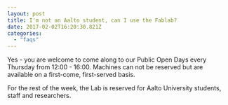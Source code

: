 ```yaml
---
layout: post
title: I'm not an Aalto student, can I use the Fablab?
date: 2017-02-02T16:20:30.821Z
categories:
  - "faqs"
---
```


Yes - you are welcome to come along to our Public Open Days every Thursday from 12:00 - 16:00. Machines can not be reserved but are available on a first-come, first-served basis. 

For the rest of the week, the Lab is reserved for Aalto University students, staff and researchers. 
